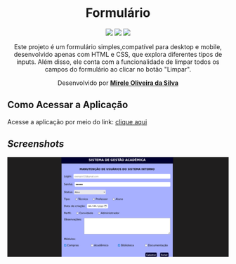<div align="center">
  <h1>Formulário</h1>
    <img src="http://img.shields.io/static/v1?label=CSS3&message=3&color=yellow&style=for-the-badge&logo=CSS3"/>
    <img src="http://img.shields.io/static/v1?label=HTML5&message=5&color=yellow&style=for-the-badge&logo=HTML5"/>
    <img src="http://img.shields.io/static/v1?label=LICENSE-MIT&message=License&color=yellow&style=for-the-badge&logo=LICENSE-MIT"/> 
    <br>
<p>Este projeto é um formulário simples,compatível para desktop e mobile, desenvolvido apenas com HTML e CSS, que explora diferentes tipos de inputs. Além disso, ele conta com a funcionalidade de limpar todos os campos do formulário ao clicar no botão "Limpar".</p>
<p>Desenvolvido por <a target="_blank" rel="external" href="https://github.com/MegMinnie/"><strong>Mirele Oliveira da Silva</strong></a>
 </p></p>
 </div>

<div align="left">
  
  ## Como Acessar a Aplicação
<p>Acesse a aplicação por meio do link: <a href="https://megminnie.github.io/Formulario/">clique aqui</a></p>

## *Screenshots*
  ![Tela](assets/form.png)
</div>
